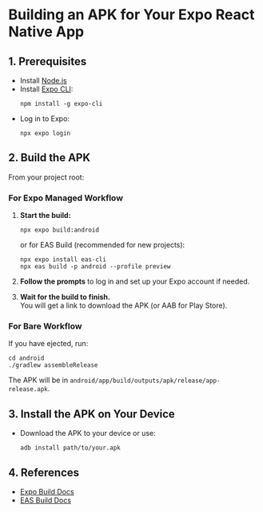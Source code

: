 # Building an APK for Your Expo React Native App

## 1. Prerequisites

- Install [Node.js](https://nodejs.org/)
- Install [Expo CLI](https://docs.expo.dev/get-started/installation/):
  ```
  npm install -g expo-cli
  ```
- Log in to Expo:
  ```
  npx expo login
  ```

## 2. Build the APK

From your project root:

### For Expo Managed Workflow

1. **Start the build:**

   ```
   npx expo build:android
   ```

   or for EAS Build (recommended for new projects):

   ```
   npx expo install eas-cli
   npx eas build -p android --profile preview
   ```

2. **Follow the prompts** to log in and set up your Expo account if needed.

3. **Wait for the build to finish.**  
   You will get a link to download the APK (or AAB for Play Store).

### For Bare Workflow

If you have ejected, run:

```
cd android
./gradlew assembleRelease
```

The APK will be in `android/app/build/outputs/apk/release/app-release.apk`.

## 3. Install the APK on Your Device

- Download the APK to your device or use:
  ```
  adb install path/to/your.apk
  ```

## 4. References

- [Expo Build Docs](https://docs.expo.dev/classic/building-standalone-apps/)
- [EAS Build Docs](https://docs.expo.dev/build/introduction/)
